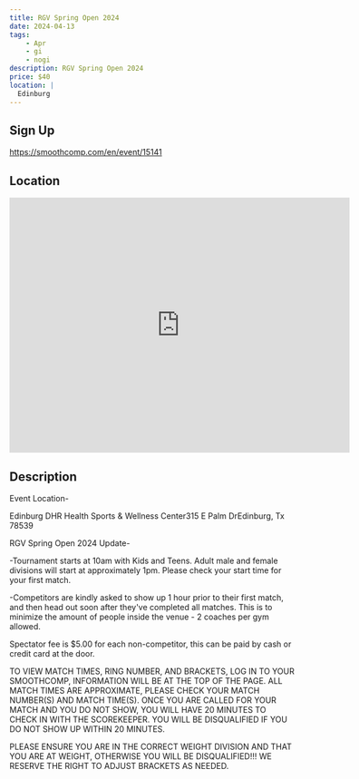 ```yaml
---
title: RGV Spring Open 2024
date: 2024-04-13
tags:
    - Apr
    - gi 
    - nogi 
description: RGV Spring Open 2024
price: $40
location: |
  Edinburg
---
```

## Sign Up
https://smoothcomp.com/en/event/15141

## Location
<iframe src="https://www.google.com/maps/embed?pb=!1m18!1m12!1m3!1d12345.6789!2d-98.1622116!3d26.2855509!2m3!1f0!2f0!3f0!3m2!1i1024!2i768!4f13.1!3m3!1m2!1s0x0%3A0x0!2z26.2855509!5e0!3m2!1sen!2sus!4v1234567890" width="600" height="450" style="border:0;" allowfullscreen="" loading="lazy"></iframe>

## Description
Event Location-


Edinburg DHR Health Sports & Wellness Center315 E Palm DrEdinburg, Tx 78539


RGV Spring Open 2024 Update-


-Tournament starts at 10am with Kids and Teens. Adult male and female divisions will start at approximately 1pm. Please check your start time for your first match.


-Competitors are kindly asked to show up 1 hour prior to their first match, and then head out soon after they've completed all matches. This is to minimize the amount of people inside the venue - 2 coaches per gym allowed.


Spectator fee is $5.00 for each non-competitor, this can be paid by cash or credit card at the door.


TO VIEW MATCH TIMES, RING NUMBER, AND BRACKETS, LOG IN TO YOUR SMOOTHCOMP, INFORMATION WILL BE AT THE TOP OF THE PAGE. ALL MATCH TIMES ARE APPROXIMATE, PLEASE CHECK YOUR MATCH NUMBER(S) AND MATCH TIME(S). ONCE YOU ARE CALLED FOR YOUR MATCH AND YOU DO NOT SHOW, YOU WILL HAVE 20 MINUTES TO CHECK IN WITH THE SCOREKEEPER. YOU WILL BE DISQUALIFIED IF YOU DO NOT SHOW UP WITHIN 20 MINUTES.


PLEASE ENSURE YOU ARE IN THE CORRECT WEIGHT DIVISION AND THAT YOU ARE AT WEIGHT, OTHERWISE YOU WILL BE DISQUALIFIED!!! WE RESERVE THE RIGHT TO ADJUST BRACKETS AS NEEDED.


​​​